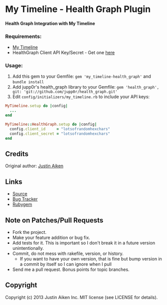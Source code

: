 # My Timeline - Health Graph Plugin
#### Health Graph Integration with My Timeline

### Requirements:
- [My Timeline](https://github.com/JustinAiken/my_timeline)
- HealthGraph Client API Key/Secret - Get one [here](http://developer.runkeeper.com/healthgraph/registration-authorization)

### Usage:

1. Add this gem to your Gemfile:
`gem 'my_timeline-health_graph'` and `bundle install`
2. Add jupp0r's health_graph library to your Gemfile:
`gem 'health_graph', git: 'git://github.com/jupp0r/health_graph.git'`
3. Edit `config/initializers/my_timeline.rb` to include your API keys:

```ruby
MyTimeline.setup do |config|
  ...
end

MyTimeline::HealthGraph.setup do |config|
  config.client_id     = "lotsofrandomhexchars"
  config.client_secret = "lotsofrandomhexchars"
end
```

## Credits

Original author: [Justin Aiken](https://github.com/JustinAiken)

## Links

* [Source](https://github.com/JustinAiken/my_timeline-health_graph)
* [Bug Tracker](https://github.com/JustinAiken/my_timeline-health_graph/issues)
* [Rubygem](https://rubygems.org/gems/my_timeline-health_graph)

## Note on Patches/Pull Requests

* Fork the project.
* Make your feature addition or bug fix.
* Add tests for it. This is important so I don't break it in a future version unintentionally.
* Commit, do not mess with rakefile, version, or history.
  * If you want to have your own version, that is fine but bump version in a commit by itself so I can ignore when I pull
* Send me a pull request. Bonus points for topic branches.

## Copyright

Copyright (c) 2013 Justin Aiken Inc. MIT license (see LICENSE for details).
